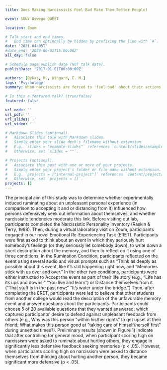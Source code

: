 ```yaml
---
title: Does Making Narcissists Feel Bad Make Them Better People?

event: SUNY Oswego QUEST

location: Zoom

# Talk start and end times.
#   End time can optionally be hidden by prefixing the line with `#`.
date: '2021-04-05T'
#date_end: '2030-06-01T15:00:00Z'
all_day: false

# Schedule page publish date (NOT talk date).
publishDate: '2017-01-01T00:00:00Z'

authors: [Dykas, M., Wingard, E. M.]
tags: 'Psychology'
summary: When narcissists are forced to 'feel bad' about their actions, they become less defensive.

# Is this a featured talk? (true/false)
featured: false

url_code: ''
url_pdf: ''
url_slides: ''
url_video: ''

# Markdown Slides (optional).
#   Associate this talk with Markdown slides.
#   Simply enter your slide deck's filename without extension.
#   E.g. `slides = "example-slides"` references `content/slides/example-slides.md`.
#   Otherwise, set `slides = ""`.

# Projects (optional).
#   Associate this post with one or more of your projects.
#   Simply enter your project's folder or file name without extension.
#   E.g. `projects = ["internal-project"]` references `content/project/deep-learning/index.md`.
#   Otherwise, set `projects = []`.
projects: []
---
```

The principal aim of this study was to determine whether experimentally induced ruminating
about an unpleasant personal experience (in comparison to accepting it and or distancing from
it) influenced how persons defensively seek out information about themselves, and whether
narcissistic tendencies moderate this link. Before visiting out lab, participants completed the
Narcissistic Personality Inventory (Raskin & Terry, 1988). Then, during a virtual laboratory visit
on Zoom, participants engaged in our novel Emotional Re-Experiencing Task (ERET). Participants
were first asked to think about an event in which they seriously hurt somebody’s feelings (or
they seriously let somebody down), to write down a short description about the memory, and
then to reflect on it using one of three conditions. In the Rumination Condition, participants
reflected on the event using several audio and visual prompts such as “Think as deeply as
possible about this event, like it’s still happening right now, and “Memories stick with us over
and over.” In the other two conditions, participants were either instructed to Accept the event
as part of their life story (e.g., “Life has its ups and downs;” “You live and learn”) or Distance
themselves from it (“That stuff is in the past now;” “It’s water under the bridge.”) Then, after
completing the ERET, participants were led to believe that other students from another college
would read the description of the unfavorable memory event and answer questions about the
participants. Participants could choose 5 of 20 available questions that they wanted answered,
which captured participants’ desire to defend against unpleasant feedback from others (e.g.,
Why was this person "within his/her rights" to get upset at their friend; What makes this person
good at "taking care of himself/herself first” during unsettled times?). Preliminary results
(shown in Figure 1) indicate that after controlling for general mood, when participant scoring
high on narcissism were asked to ruminate about hurting others, they engage in significantly
less defensive feedback seeking memories (p < .05). However, when participants scoring high
on narcissism were asked to distance themselves from thinking about hurting another person,
they became significant more defensive (p < .05).